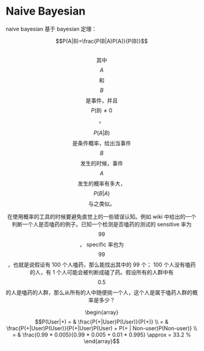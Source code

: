 # Naive Bayesian

naive bayesian 基于 bayesian 定理：

<center>$$P(A|B)=\frac{P(B|A)P(A)}{P(B)}$$<center><br/>

其中 $$A$$ 和 $$B$$ 是事件，并且 $$P(B) \neq 0$$。

$$P(A|B)$$ 是条件概率，给出当事件 $$B$$ 发生的时候，事件 $$A$$ 发生的概率有多大，$$P(B|A)$$ 与之类似。

在使用概率的工具的时候要避免直觉上的一些错误认知。例如 wiki 中给出的一个判断一个人是否嗑药的例子。已知一个检测是否嗑药的测试的 sensitive 率为 $$99%$$ ， specific 率也为 $$99%$$，也就是说假设有 100 个人嗑药，那么能找出其中的 99 个； 100 个人没有嗑药的人，有 1 个人可能会被判断成磕了药。假设所有的人群中有 $$0.5%$$ 的人是嗑药的人群，那么从所有的人中随便挑一个人，这个人是属于嗑药人群的概率是多少？

<enter>\begin{array} $$P(User|+) = & \frac{P(+|User)P(User)}{P(+)} \\
= & \frac{P(+|User)P(User)}{P(+|User)P(User) + P(+ | Non-user)P(Non-user)} \\ = & \frac{0.99 * 0.005}{0.99 * 0.005 + 0.01 * 0.995}  \approx  = 33.2 % \end{array}$$ <center><br/>
